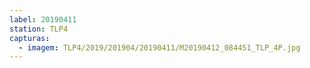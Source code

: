```yaml
---
label: 20190411
station: TLP4
capturas:
  - imagem: TLP4/2019/201904/20190411/M20190412_084451_TLP_4P.jpg
---
```

